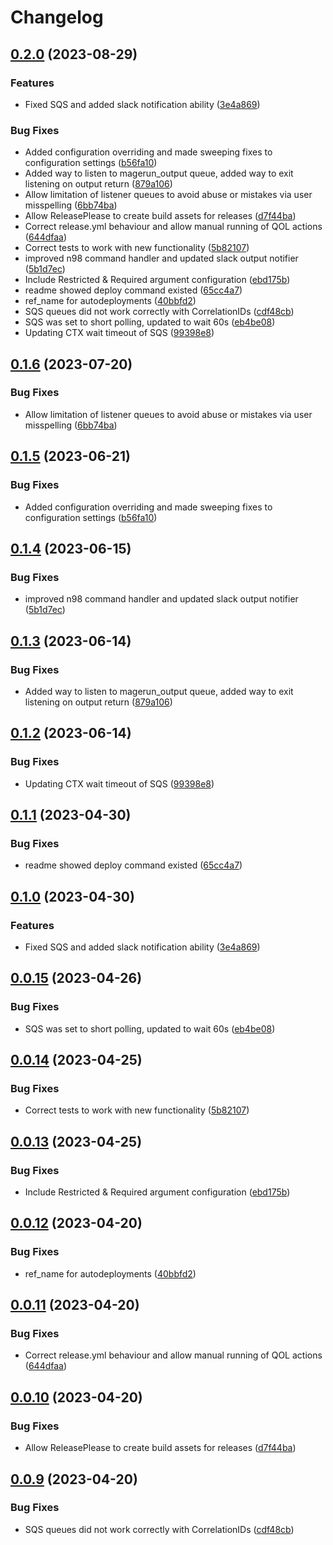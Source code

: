 # Changelog

## [0.2.0](https://github.com/akoova/MageComm/compare/v0.1.6...v0.2.0) (2023-08-29)


### Features

* Fixed SQS and added slack notification ability ([3e4a869](https://github.com/akoova/MageComm/commit/3e4a869aaf5828f024707e39ec10d2c187c69836))


### Bug Fixes

* Added configuration overriding and made sweeping fixes to configuration settings ([b56fa10](https://github.com/akoova/MageComm/commit/b56fa10e50c486555c029577ad52d6e2cdd9b43b))
* Added way to listen to magerun_output queue, added way to exit listening on output return ([879a106](https://github.com/akoova/MageComm/commit/879a106ac22a905349a8e61d40fa621388dc936d))
* Allow limitation of listener queues to avoid abuse or mistakes via user misspelling ([6bb74ba](https://github.com/akoova/MageComm/commit/6bb74ba93d3e8b2f5b36b9b6c856965d660c15e7))
* Allow ReleasePlease to create build assets for releases ([d7f44ba](https://github.com/akoova/MageComm/commit/d7f44bac257e32dbd280750261119c277e961ff8))
* Correct release.yml behaviour and allow manual running of QOL actions ([644dfaa](https://github.com/akoova/MageComm/commit/644dfaa666385c967709cd61c8ba75ae5d2bfe13))
* Correct tests to work with new functionality ([5b82107](https://github.com/akoova/MageComm/commit/5b82107be816ccf9534d20b11b90cbf8f2b012ad))
* improved  n98 command handler and updated slack output notifier ([5b1d7ec](https://github.com/akoova/MageComm/commit/5b1d7ec767dfb945722acecaeb2fe8371bab8d8d))
* Include Restricted & Required argument configuration ([ebd175b](https://github.com/akoova/MageComm/commit/ebd175b51bb53367aabb0712409d0ea7bb9ed110))
* readme showed deploy command existed ([65cc4a7](https://github.com/akoova/MageComm/commit/65cc4a7e0fd68a143feba505bd49babc2281ba7a))
* ref_name for autodeployments ([40bbfd2](https://github.com/akoova/MageComm/commit/40bbfd22e0faa01e5384140107b3ce61cf8da6e7))
* SQS queues did not work correctly with CorrelationIDs ([cdf48cb](https://github.com/akoova/MageComm/commit/cdf48cbe93157ad97da9e0cce8377005a80fc591))
* SQS was set to short polling, updated to wait 60s ([eb4be08](https://github.com/akoova/MageComm/commit/eb4be08a63cb3cfd0eb13db6a224281b5ae2e3af))
* Updating CTX wait timeout of SQS ([99398e8](https://github.com/akoova/MageComm/commit/99398e805f16a8346b4c4bd4c5f36e03998131e5))

## [0.1.6](https://github.com/furan917/MageComm/compare/v0.1.5...v0.1.6) (2023-07-20)


### Bug Fixes

* Allow limitation of listener queues to avoid abuse or mistakes via user misspelling ([6bb74ba](https://github.com/furan917/MageComm/commit/6bb74ba93d3e8b2f5b36b9b6c856965d660c15e7))

## [0.1.5](https://github.com/furan917/MageComm/compare/v0.1.4...v0.1.5) (2023-06-21)


### Bug Fixes

* Added configuration overriding and made sweeping fixes to configuration settings ([b56fa10](https://github.com/furan917/MageComm/commit/b56fa10e50c486555c029577ad52d6e2cdd9b43b))

## [0.1.4](https://github.com/furan917/MageComm/compare/v0.1.3...v0.1.4) (2023-06-15)


### Bug Fixes

* improved  n98 command handler and updated slack output notifier ([5b1d7ec](https://github.com/furan917/MageComm/commit/5b1d7ec767dfb945722acecaeb2fe8371bab8d8d))

## [0.1.3](https://github.com/furan917/MageComm/compare/v0.1.2...v0.1.3) (2023-06-14)


### Bug Fixes

* Added way to listen to magerun_output queue, added way to exit listening on output return ([879a106](https://github.com/furan917/MageComm/commit/879a106ac22a905349a8e61d40fa621388dc936d))

## [0.1.2](https://github.com/furan917/MageComm/compare/v0.1.1...v0.1.2) (2023-06-14)


### Bug Fixes

* Updating CTX wait timeout of SQS ([99398e8](https://github.com/furan917/MageComm/commit/99398e805f16a8346b4c4bd4c5f36e03998131e5))

## [0.1.1](https://github.com/furan917/MageComm/compare/v0.1.0...v0.1.1) (2023-04-30)


### Bug Fixes

* readme showed deploy command existed ([65cc4a7](https://github.com/furan917/MageComm/commit/65cc4a7e0fd68a143feba505bd49babc2281ba7a))

## [0.1.0](https://github.com/furan917/MageComm/compare/v0.0.15...v0.1.0) (2023-04-30)


### Features

* Fixed SQS and added slack notification ability ([3e4a869](https://github.com/furan917/MageComm/commit/3e4a869aaf5828f024707e39ec10d2c187c69836))

## [0.0.15](https://github.com/furan917/MageComm/compare/v0.0.14...v0.0.15) (2023-04-26)


### Bug Fixes

* SQS was set to short polling, updated to wait 60s ([eb4be08](https://github.com/furan917/MageComm/commit/eb4be08a63cb3cfd0eb13db6a224281b5ae2e3af))

## [0.0.14](https://github.com/furan917/MageComm/compare/v0.0.13...v0.0.14) (2023-04-25)


### Bug Fixes

* Correct tests to work with new functionality ([5b82107](https://github.com/furan917/MageComm/commit/5b82107be816ccf9534d20b11b90cbf8f2b012ad))

## [0.0.13](https://github.com/furan917/MageComm/compare/v0.0.12...v0.0.13) (2023-04-25)


### Bug Fixes

* Include Restricted & Required argument configuration ([ebd175b](https://github.com/furan917/MageComm/commit/ebd175b51bb53367aabb0712409d0ea7bb9ed110))

## [0.0.12](https://github.com/furan917/MageComm/compare/v0.0.11...v0.0.12) (2023-04-20)


### Bug Fixes

* ref_name for autodeployments ([40bbfd2](https://github.com/furan917/MageComm/commit/40bbfd22e0faa01e5384140107b3ce61cf8da6e7))

## [0.0.11](https://github.com/furan917/MageComm/compare/v0.0.10...v0.0.11) (2023-04-20)


### Bug Fixes

* Correct release.yml behaviour and allow manual running of QOL actions ([644dfaa](https://github.com/furan917/MageComm/commit/644dfaa666385c967709cd61c8ba75ae5d2bfe13))

## [0.0.10](https://github.com/furan917/MageComm/compare/v0.0.9...v0.0.10) (2023-04-20)


### Bug Fixes

* Allow ReleasePlease to create build assets for releases ([d7f44ba](https://github.com/furan917/MageComm/commit/d7f44bac257e32dbd280750261119c277e961ff8))

## [0.0.9](https://github.com/furan917/MageComm/compare/v0.0.8...v0.0.9) (2023-04-20)


### Bug Fixes

* SQS queues did not work correctly with CorrelationIDs ([cdf48cb](https://github.com/furan917/MageComm/commit/cdf48cbe93157ad97da9e0cce8377005a80fc591))
